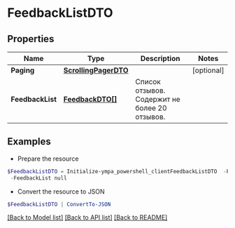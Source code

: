 # FeedbackListDTO
## Properties

Name | Type | Description | Notes
------------ | ------------- | ------------- | -------------
**Paging** | [**ScrollingPagerDTO**](ScrollingPagerDTO.md) |  | [optional] 
**FeedbackList** | [**FeedbackDTO[]**](FeedbackDTO.md) | Список отзывов.  Содержит не более 20 отзывов.  | 

## Examples

- Prepare the resource
```powershell
$FeedbackListDTO = Initialize-ympa_powershell_clientFeedbackListDTO  -Paging null `
 -FeedbackList null
```

- Convert the resource to JSON
```powershell
$FeedbackListDTO | ConvertTo-JSON
```

[[Back to Model list]](../README.md#documentation-for-models) [[Back to API list]](../README.md#documentation-for-api-endpoints) [[Back to README]](../README.md)

